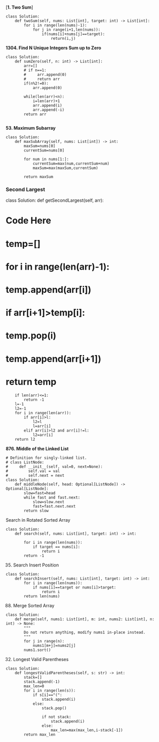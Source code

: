 [**1. Two Sum**]

```
class Solution:
    def twoSum(self, nums: List[int], target: int) -> List[int]:
        for i in range(len(nums)-1):
            for j in range(i+1,len(nums)):
                if(nums[i]+nums[j]==target):
                    return(i,j)
```

**1304. Find N Unique Integers Sum up to Zero**

```
class Solution:
    def sumZero(self, n: int) -> List[int]:
        arr=[]
        # if n==1:
        #     arr.append(0)
        #     return arr
        if(n%2!=0):
            arr.append(0)

        while(len(arr)<n):
            i=len(arr)+1
            arr.append(i)
            arr.append(-i)  
        return arr
        
```

**53. Maximum Subarray**

```
class Solution:
    def maxSubArray(self, nums: List[int]) -> int:
        maxSum=nums[0]
        currentSum=nums[0]

        for num in nums[1:]:
            currentSum=max(num,currentSum+num)
            maxSum=max(maxSum,currentSum)

        return maxSum

```

### **Second Largest**

class Solution:
def getSecondLargest(self, arr):
# Code Here
# temp=[]
# for i in range(len(arr)-1):
#     temp.append(arr[i])
#     if arr[i+1]>temp[i]:
#         temp.pop(i)
#         temp.append(arr[i+1])
#         return temp

```
    if len(arr)<=1:
        return -1
    l=-1
    l2=-1
    for i in range(len(arr)):
        if arr[i]>l:
            l2=l
            l=arr[i]
        elif arr[i]>l2 and arr[i]!=l:
            l2=arr[i]
    return l2

```

**876. Middle of the Linked List**

```
# Definition for singly-linked list.
# class ListNode:
#     def __init__(self, val=0, next=None):
#         self.val = val
#         self.next = next
class Solution:
    def middleNode(self, head: Optional[ListNode]) -> Optional[ListNode]:
        slow=fast=head
        while fast and fast.next:
            slow=slow.next
            fast=fast.next.next
        return slow
```

Search in Rotated Sorted Array
```
class Solution:
    def search(self, nums: List[int], target: int) -> int:
        
        for i in range(len(nums)):
            if target == nums[i]:
                return i
        return -1
```

35. Search Insert Position

```
class Solution:
    def searchInsert(self, nums: List[int], target: int) -> int:
        for i in range(len(nums)):
            if nums[i]==target or nums[i]>target:
                return i
        return len(nums)
```

88. Merge Sorted Array

```
class Solution:
    def merge(self, nums1: List[int], m: int, nums2: List[int], n: int) -> None:
        """
        Do not return anything, modify nums1 in-place instead.
        """
        for j in range(n):
            nums1[m+j]=nums2[j]
        nums1.sort()

```

32. Longest Valid Parentheses

```
class Solution:
    def longestValidParentheses(self, s: str) -> int:
        stack=[]
        stack.append(-1)
        max_len=0
        for i in range(len(s)):
            if s[i]=="(":
                stack.append(i)
            else:
                stack.pop()

                if not stack:
                    stack.append(i)
                else:
                    max_len=max(max_len,i-stack[-1])
        return max_len
```